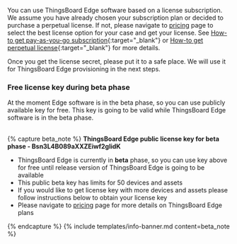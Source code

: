 You can use ThingsBoard Edge software based on a license subscription. 
We assume you have already chosen your subscription plan or decided to purchase a perpetual license. 
If not, please navigate to [pricing](/pricing/?active=thingsboard-edge) page to select the best license option for your case and get your license. 
See [How-to get pay-as-you-go subscription](https://www.youtube.com/watch?v=dK-QDFGxWek){:target="_blank"} or [How-to get perpetual license](https://www.youtube.com/watch?v=GPe0lHolWek){:target="_blank"} for more details.

Once you get the license secret, please put it to a safe place. We will use it for ThingsBoard Edge provisioning in the next steps.

### Free license key during beta phase

At the moment Edge software is in the beta phase, so you can use publicly available key for free. This key is going to be valid while ThingsBoard Edge software is in the beta phase.
<br/>
<br/>

{% capture beta_note %}
**ThingsBoard Edge public license key for beta phase - Bsn3L4B089aXXZEiwf2glidK**
- ThingsBoard Edge is currently in **beta** phase, so you can use key above for free until release version of ThingsBoard Edge is going to be available
- This public beta key has limits for 50 devices and assets
- If you would like to get license key with more devices and assets please follow instructions below to obtain your license key
- Please navigate to [pricing](/pricing/?active=thingsboard-edge) page for more details on ThingsBoard Edge plans

{% endcapture %}
{% include templates/info-banner.md content=beta_note %}